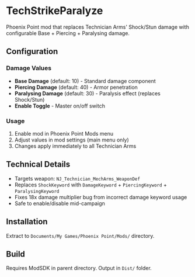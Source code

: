 # TechStrikeParalyze

Phoenix Point mod that replaces Technician Arms' Shock/Stun damage with configurable Base + Piercing + Paralysing damage.

## Configuration

### Damage Values
- **Base Damage** (default: 10) - Standard damage component
- **Piercing Damage** (default: 40) - Armor penetration  
- **Paralysing Damage** (default: 30) - Paralysis effect (replaces Shock/Stun)
- **Enable Toggle** - Master on/off switch

### Usage
1. Enable mod in Phoenix Point Mods menu
2. Adjust values in mod settings (main menu only)
3. Changes apply immediately to all Technician Arms

## Technical Details

- Targets weapon: `NJ_Technician_MechArms_WeaponDef`
- Replaces `ShockKeyword` with `DamageKeyword` + `PiercingKeyword` + `ParalysingKeyword`
- Fixes 18x damage multiplier bug from incorrect damage keyword usage
- Safe to enable/disable mid-campaign

## Installation

Extract to `Documents/My Games/Phoenix Point/Mods/` directory.

## Build

Requires ModSDK in parent directory. Output in `Dist/` folder.